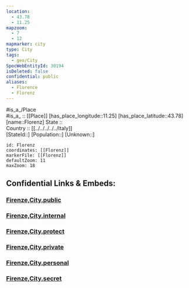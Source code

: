 ```yaml
---
location:
  - 43.78
  - 11.25
mapzoom:
  - 7
  - 12
mapmarker: city
type: City
tags:
  - geo/City
SpocWebEntityId: 30194
isDeleted: false
confidential: public
aliases:
  - Florence
  - Florenz
---
```

#is_a_/Place  
#is_a_ :: [[Place]] 
[has_place_longitude::11.25] 
[has_place_latitude::43.78] 
[name::Florenz] 
State ::  
Country :: [[../../../../../Italy]]  
[StateId::] 
[Population::] 
[Unknown::] 


```leaflet
id: Florenz
coordinates: [[Florenz]] 
markerFile: [[Florenz]] 
defaultZoom: 11 
maxZoom: 18
```


## Confidential Links & Embeds: 

### [Firenze,City.public](/_public/\Earth\Continent\Europe\Europe~South\Italy\regions~Italy\Tuscany\Firenze.Province\CityFirenze,City.public.md) 

### [Firenze,City.internal](/_internal/\Earth\Continent\Europe\Europe~South\Italy\regions~Italy\Tuscany\Firenze.Province\CityFirenze,City.internal.md) 

### [Firenze,City.protect](/_protect/\Earth\Continent\Europe\Europe~South\Italy\regions~Italy\Tuscany\Firenze.Province\CityFirenze,City.protect.md) 

### [Firenze,City.private](/_private/\Earth\Continent\Europe\Europe~South\Italy\regions~Italy\Tuscany\Firenze.Province\CityFirenze,City.private.md) 

### [Firenze,City.personal](/_personal/\Earth\Continent\Europe\Europe~South\Italy\regions~Italy\Tuscany\Firenze.Province\CityFirenze,City.personal.md) 

### [Firenze,City.secret](/_secret/\Earth\Continent\Europe\Europe~South\Italy\regions~Italy\Tuscany\Firenze.Province\CityFirenze,City.secret.md)

